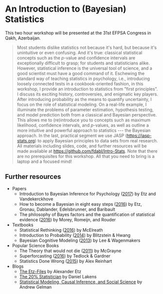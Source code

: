 # An Introduction to (Bayesian) Statistics

This two hour workshop will be presented at the 31st EFPSA Congress in Qakh, Azerbaijan.

> Most students dislike statistics not because it's hard, but because it's unintuitive or even confusing. And it's true: classical statistical concepts such as the *p*-value and confidence intervals are exceptionally difficult to grasp; for students and statisticians alike. However, statistical inference is the universal tool of science, and a good scientist must have a good command of it. Eschewing the standard way of teaching statistics in psychology, i.e., introducing loosely connected tests in a cookbook-oriented fashion, in this workshop, I provide an introduction to statistics from "first principles". I discuss its exciting history, controversies, and enigmatic key players. After introducing probability as the means to quantify uncertainty, I focus on the role of statistical modeling. On a real-life example, I illuminate the problems of parameter estimation, hypothesis testing, and model prediction both from a classical and Bayesian perspective. This allows me to (re)introduce you to concepts such as maximum likelihood, confidence intervals, and *p*-values, as well as outline a more intuitive and powerful approach to statistics --- the Bayesian approach. In the last, practical segment we use JASP (https://jasp-stats.org) to apply Bayesian principles to data sets from real research. All materials including slides, code, and further resources will be made available at https://github.com/fdabl/Intro-Stats. Note that there are no prerequisites for this workshop. All that you need to bring is a laptop and a focused mind!

## Further resources
- Papers
    - Introduction to Bayesian Inference for Psychology ([2017](https://osf.io/preprints/psyarxiv/q46q3)) by Etz and Vandekerckhove
    - How to become a Bayesian in eight easy steps ([2016](https://osf.io/8wkpd/)) by Etz, Gronau, Dablander, Edelsbrunner, and Baribault
    - The philosophy of Bayes factors and the quantification of statistical evidence ([2016](https://www.sciencedirect.com/science/article/pii/S0022249615000723)) by Morey, Romeijn, and Rouder
- Textbooks
    - Statistical Rethinking ([2016](http://andrewgelman.com/2016/01/15/mcelreaths-statistial-rethinking-a-bayesian-course-with-examples-in-r-and-stan/)) by McElreath
    - Introduction to Probability ([2014](https://www.crcpress.com/Introduction-to-Probability/Blitzstein-Hwang/p/book/9781466575578)) by Blitzstein & Hwang
    - Bayesian Cognitive Modeling ([2013](https://bayesmodels.com/)) by Lee & Wagenmakers
- Popular Science Books
    - The Theory that would not die ([2011](http://www.mcgrayne.com/the_theory_that_would_not_die__how_bayes__rule_cracked_the_enigma_code__hunted_d_107493.htm)) by McGrayne
    - Superforcasting ([2016](https://www.goodreads.com/book/show/23995360-superforecasting)) by Tedlock & Gardner
    - Statistics Done Wrong ([2015](https://www.statisticsdonewrong.com/)) by Alex Reinhart
- Blogs
    - [The Etz-Files](https://alexanderetz.com/) by Alexander Etz
    - [The 20% Statistician](https://daniellakens.blogspot.de/) by Daniel Lakens
    - [Statistical Modeling, Causal Inference, and Social Science](http://andrewgelman.com/) by Andrew Gelman